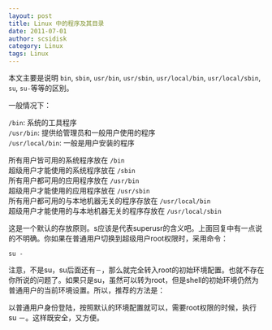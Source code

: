 ```yaml
---
layout: post
title: Linux 中的程序及其目录
date: 2011-07-01
author: scsidisk
category: Linux
tags: Linux
---
```


本文主要是说明 `bin`, `sbin`, `usr/bin`, `usr/sbin`, `usr/local/bin`, `usr/local/sbin`, `su`, `su-`等等的区别。

一般情况下：

`/bin`: 系统的工具程序    
`/usr/bin`: 提供给管理员和一般用户使用的程序    
`/usr/local/bin`: 一般是用户安装的程序    

所有用户皆可用的系统程序放在 `/bin`    
超级用户才能使用的系统程序放在 `/sbin`    
所有用户都可用的应用程序放在 `/usr/bin`    
超级用户才能使用的应用程序放在 `/usr/sbin`    
所有用户都可用的与本地机器无关的程序存放在 `/usr/local/bin`    
超级用户才能使用的与本地机器无关的程序存放在 `/usr/local/sbin`    

这是一个默认的存放原则。s应该是代表superusr的含义吧。上面回复中有一点说的不明确。你如果在普通用户切换到超级用户root权限时，采用命令：

`su -`

注意，不是su，su后面还有`－`，那么就完全转入root的初始环境配置。也就不存在你所说的问题了。如果只是su，虽然可以转为root，但是shell的初始环境仍然为普通用户的当前环境设置。所以，推荐的方法是：


以普通用户身份登陆，按照默认的环境配置就可以，需要root权限的时候，执行su －。这样既安全，又方便。
